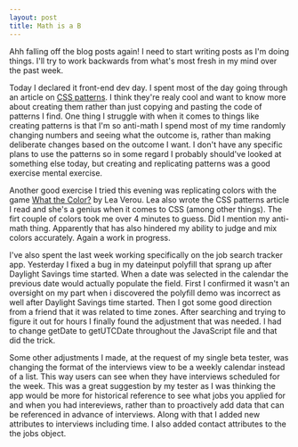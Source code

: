 ```yaml
---
layout: post
title: Math is a B
---
```


Ahh falling off the blog posts again! I need to start writing posts as I'm doing things. I'll try to work backwards from what's most fresh in my mind over the past week.

Today I declared it front-end dev day. I spent most of the day going through an article on [CSS patterns](http://24ways.org/2011/css3-patterns-explained/). I think they're realy cool and want to know more about creating them rather than just copying and pasting the code of patterns I find. One thing I struggle with when it comes to things like creating patterns is that I'm so anti-math I spend most of my time randomly changing numbers and seeing what the outcome is, rather than making deliberate changes based on the outcome I want. I don't have any specific plans to use the patterns so in some regard I probably should've looked at something else today, but creating and replicating patterns was a good exercise mental exercise.

Another good exercise I tried this evening was replicating colors with the game [What the Color?](http://leaverou.github.io/whathecolor/) by Lea Verou. Lea also wrote the CSS patterns article I read and she's a genius when it comes to CSS (among other things). The firt couple of colors took me over 4 minutes to guess. Did I mention my anti-math thing. Apparently that has also hindered my ability to judge and mix colors accurately. Again a work in progress.

I've also spent the last week working specifically on the job search tracker app. Yesterday I fixed a bug in my dateinput polyfill that sprang up after Daylight Savings time started. When a date was selected in the calendar the previous date would actually populate the field. First I confirmed it wasn't an oversight on my part when i discovered the polyfill demo was incorrect as well after Daylight Savings time started. Then I got some good direction from a friend that it was related to time zones. After searching and trying to figure it out for hours I finally found the adjustment that was needed. I had to change getDate to getUTCDate throughout the JavaScript file and that did the trick.

Some other adjustments I made, at the request of my single beta tester, was changing the format of the interviews view to be a weekly calendar instead of a list. This way users can see when they have interviews scheduled for the week. This was a great suggestion by my tester as I was thinking the app would be more for historical reference to see what jobs you applied for and when you had intereviews, rather than to proactively add data that can be referenced in advance of interviews. Along with that I added new attributes to interviews including time. I also added contact attributes to the the jobs object. 